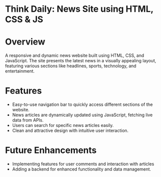 # Think Daily: News Site using HTML, CSS & JS

# Overview
A responsive and dynamic news website built using HTML, CSS, and JavaScript. The site presents the latest news in a visually appealing layout, featuring various sections like headlines, sports, technology, and entertainment.

# Features
- Easy-to-use navigation bar to quickly access different sections of the website.
- News articles are dynamically updated using JavaScript, fetching live data from APIs.
- Users can search for specific news articles easily.
- Clean and attractive design with intuitive user interaction.
  
# Future Enhancements
- Implementing features for user comments and interaction with articles
- Adding a backend for enhanced functionality and data management.
